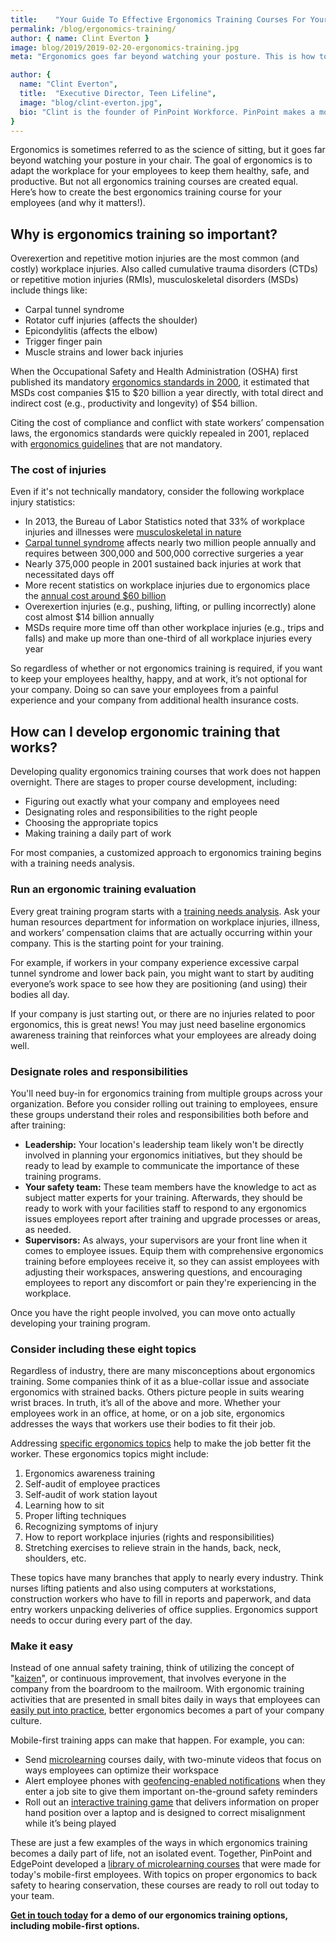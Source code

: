 ```yaml
---
title:    "Your Guide To Effective Ergonomics Training Courses For Your Employees"
permalink: /blog/ergonomics-training/
author: { name: Clint Everton }
image: blog/2019/2019-02-20-ergonomics-training.jpg
meta: "Ergonomics goes far beyond watching your posture. This is how to create the best ergonomics training courses for your employees (and why it matters!)."

author: { 
  name: "Clint Everton",
  title:  "Executive Director, Teen Lifeline",
  image: "blog/clint-everton.jpg", 
  bio: "Clint is the founder of PinPoint Workforce. PinPoint makes a mobile app for frontline safety training and EHS. Find out more at pinpointworkforce.com"
}
---
```


Ergonomics is sometimes referred to as the science of sitting, but it goes far beyond watching your posture in your chair. The goal of ergonomics is to adapt the workplace for your employees to keep them healthy, safe, and productive. But not all ergonomics training courses are created equal. Here’s how to create the best ergonomics training course for your employees (and why it matters!).

## Why is ergonomics training so important?

Overexertion and repetitive motion injuries are the most common (and costly) workplace injuries. Also called cumulative trauma disorders (CTDs) or repetitive motion injuries (RMIs), musculoskeletal disorders (MSDs) include things like:

* Carpal tunnel syndrome
* Rotator cuff injuries (affects the shoulder)
* Epicondylitis (affects the elbow)
* Trigger finger pain
* Muscle strains and lower back injuries

When the Occupational Safety and Health Administration (OSHA) first published its mandatory [ergonomics standards in 2000](https://www.ehstoday.com/osha/osha-and-ergonomics-past-present-and-future), it estimated that MSDs cost companies $15 to $20 billion a year directly, with total direct and indirect cost (e.g., productivity and longevity) of $54 billion.

Citing the cost of compliance and conflict with state workers’ compensation laws, the ergonomics standards were quickly repealed in 2001, replaced with [ergonomics guidelines](https://www.osha.gov/SLTC/ergonomics/controlhazards.html#guidelines) that are not mandatory.

### The cost of injuries

Even if it's not technically mandatory, consider the following workplace injury statistics:

* In 2013, the Bureau of Labor Statistics noted that 33% of workplace injuries and illnesses were [musculoskeletal in nature](https://www.osha.gov/SLTC/ergonomics/)
* [Carpal tunnel syndrome](https://www.cdc.gov/workplacehealthpromotion/health-strategies/musculoskeletal-disorders/index.html) affects nearly two million people annually and requires between 300,000 and 500,000 corrective surgeries a year
* Nearly 375,000 people in 2001 sustained back injuries at work that necessitated days off
* More recent statistics on workplace injuries due to ergonomics place the [annual cost around $60 billion](https://www.ehstoday.com/health/changing-your-work-environment-reduce-ergonomic-injuries)
* Overexertion injuries (e.g., pushing, lifting, or pulling incorrectly) alone cost almost $14 billion annually
* MSDs require more time off than other workplace injuries (e.g., trips and falls) and make up more than one-third of all workplace injuries every year

So regardless of whether or not ergonomics training is required, if you want to keep your employees healthy, happy, and at work, it’s not optional for your company. Doing so can save your employees from a painful experience and your company from additional health insurance costs.

## How can I develop ergonomic training that works?

Developing quality ergonomics training courses that work does not happen overnight. There are stages to proper course development, including:

* Figuring out exactly what your company and employees need
* Designating roles and responsibilities to the right people
* Choosing the appropriate topics
* Making training a daily part of work

For most companies, a customized approach to ergonomics training begins with a training needs analysis.

### Run an ergonomic training evaluation

Every great training program starts with a [training needs analysis](/blog/training-needs-analysis/). Ask your human resources department for information on workplace injuries, illness, and workers’ compensation claims that are actually occurring within your company. This is the starting point for your training.

For example, if workers in your company experience excessive carpal tunnel syndrome and lower back pain, you might want to start by auditing everyone’s work space to see how they are positioning (and using) their bodies all day.

If your company is just starting out, or there are no injuries related to poor ergonomics, this is great news! You may just need baseline ergonomics awareness training that reinforces what your employees are already doing well.

### Designate roles and responsibilities

You'll need buy-in for ergonomics training from multiple groups across your organization. Before you consider rolling out training to employees, ensure these groups understand their roles and responsibilities both before and after training:

* <strong>Leadership:</strong> Your location's leadership team likely won't be directly involved in planning your ergonomics initiatives, but they should be ready to lead by example to communicate the importance of these training programs.
* <strong>Your safety team:</strong> These team members have the knowledge to act as subject matter experts for your training. Afterwards, they should be ready to work with your facilities staff to respond to any ergonomics issues employees report after training and upgrade processes or areas, as needed.
* <strong>Supervisors:</strong> As always, your supervisors are your front line when it comes to employee issues. Equip them with comprehensive ergonomics training before employees receive it, so they can assist employees with adjusting their workspaces, answering questions, and encouraging employees to report any discomfort or pain they're experiencing in the workplace.

Once you have the right people involved, you can move onto actually developing your training program.

### Consider including these eight topics

Regardless of industry, there are many misconceptions about ergonomics training. Some companies think of it as a blue-collar issue and associate ergonomics with strained backs. Others picture people in suits wearing wrist braces. In truth, it’s all of the above and more. Whether your employees work in an office, at home, or on a job site, ergonomics addresses the ways that workers use their bodies to fit their job.

Addressing [specific ergonomics topics](https://www.osha.gov/SLTC/ergonomics/training.html) help to make the job better fit the worker. These ergonomics topics might include:

1. Ergonomics awareness training
2. Self-audit of employee practices
3. Self-audit of work station layout
4. Learning how to sit
5. Proper lifting techniques
6. Recognizing symptoms of injury
7. How to report workplace injuries (rights and responsibilities)
8. Stretching exercises to relieve strain in the hands, back, neck, shoulders, etc.

These topics have many branches that apply to nearly every industry. Think nurses lifting patients and also using computers at workstations, construction workers who have to fill in reports and paperwork, and data entry workers unpacking deliveries of office supplies. Ergonomics support needs to occur during every part of the day.

### Make it easy

Instead of one annual safety training, think of utilizing the concept of "[kaizen](https://en.wikipedia.org/wiki/Kaizen)", or continuous improvement, that involves everyone in the company from the boardroom to the mailroom. With ergonomic training activities that are presented in small bites daily in ways that employees can [easily put into practice](/blog/get-employees-excited-about-training/), better ergonomics becomes a part of your company culture.

Mobile-first training apps can make that happen. For example, you can:

* Send [microlearning](https://www.pinpointworkforce.com/) courses daily, with two-minute videos that focus on ways employees can optimize their workspace
* Alert employee phones with [geofencing-enabled notifications](/blog/geofencing/) when they enter a job site to give them important on-the-ground safety reminders
* Roll out an [interactive training game](/blog/gamification-in-elearning/) that delivers information on proper hand position over a laptop and is designed to correct misalignment while it’s being played

These are just a few examples of the ways in which ergonomics training becomes a daily part of life, not an isolated event. Together, PinPoint and EdgePoint developed a [library of microlearning courses](https://www.pinpointworkforce.com/copy-of-solutions-training-7) that were made for today's mobile-first employees. With topics on proper ergonomics to back safety to hearing conservation, these courses are ready to roll out today to your team.

**[Get in touch today](/contact/) for a demo of our ergonomics training options, including mobile-first options.**